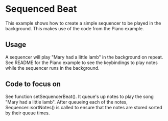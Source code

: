 # Sequenced Beat

This example shows how to create a simple sequencer to be played in the background. This makes use of the code from the Piano example.

## Usage

A sequencer will play "Mary had a little lamb" in the background on repeat. See README for the Piano example to see the keybindings to play notes while the sequencer runs in the background.

## Code to focus on

See function setSequencerBeat(). It queue's up notes to play the song "Mary had a little lamb". After queueing each of the notes, Sequencer::sortNotes() is called to ensure that the notes are stored sorted by their queue times.
